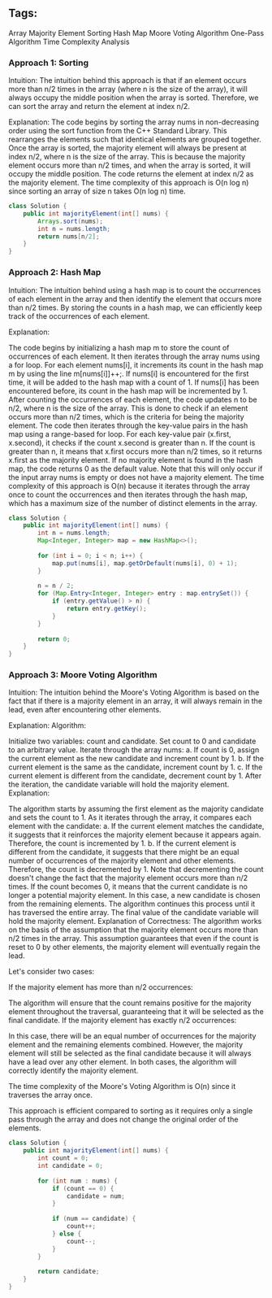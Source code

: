 
## Tags:

Array
Majority Element
Sorting
Hash Map
Moore Voting Algorithm
One-Pass Algorithm
Time Complexity Analysis

### Approach 1: Sorting
Intuition:
The intuition behind this approach is that if an element occurs more than n/2 times in the array (where n is the size of the array), it will always occupy the middle position when the array is sorted. Therefore, we can sort the array and return the element at index n/2.

Explanation:
The code begins by sorting the array nums in non-decreasing order using the sort function from the C++ Standard Library. This rearranges the elements such that identical elements are grouped together.
Once the array is sorted, the majority element will always be present at index n/2, where n is the size of the array.
This is because the majority element occurs more than n/2 times, and when the array is sorted, it will occupy the middle position.
The code returns the element at index n/2 as the majority element.
The time complexity of this approach is O(n log n) since sorting an array of size n takes O(n log n) time.

``` java
class Solution {
    public int majorityElement(int[] nums) {
        Arrays.sort(nums);
        int n = nums.length;
        return nums[n/2];
    }
}
```
### Approach 2: Hash Map
Intuition:
The intuition behind using a hash map is to count the occurrences of each element in the array and then identify the element that occurs more than n/2 times. By storing the counts in a hash map, we can efficiently keep track of the occurrences of each element.

Explanation:

The code begins by initializing a hash map m to store the count of occurrences of each element.
It then iterates through the array nums using a for loop.
For each element nums[i], it increments its count in the hash map m by using the line m[nums[i]]++;.
If nums[i] is encountered for the first time, it will be added to the hash map with a count of 1.
If nums[i] has been encountered before, its count in the hash map will be incremented by 1.
After counting the occurrences of each element, the code updates n to be n/2, where n is the size of the array. This is done to check if an element occurs more than n/2 times, which is the criteria for being the majority element.
The code then iterates through the key-value pairs in the hash map using a range-based for loop.
For each key-value pair (x.first, x.second), it checks if the count x.second is greater than n.
If the count is greater than n, it means that x.first occurs more than n/2 times, so it returns x.first as the majority element.
If no majority element is found in the hash map, the code returns 0 as the default value.
Note that this will only occur if the input array nums is empty or does not have a majority element.
The time complexity of this approach is O(n) because it iterates through the array once to count the occurrences and then iterates through the hash map, which has a maximum size of the number of distinct elements in the array.

``` java
class Solution {
    public int majorityElement(int[] nums) {
        int n = nums.length;
        Map<Integer, Integer> map = new HashMap<>();
        
        for (int i = 0; i < n; i++) {
            map.put(nums[i], map.getOrDefault(nums[i], 0) + 1);
        }
        
        n = n / 2;
        for (Map.Entry<Integer, Integer> entry : map.entrySet()) {
            if (entry.getValue() > n) {
                return entry.getKey();
            }
        }
        
        return 0;
    }
}
```
### Approach 3: Moore Voting Algorithm
Intuition:
The intuition behind the Moore's Voting Algorithm is based on the fact that if there is a majority element in an array, it will always remain in the lead, even after encountering other elements.

Explanation:
Algorithm:

Initialize two variables: count and candidate. Set count to 0 and candidate to an arbitrary value.
Iterate through the array nums:
a. If count is 0, assign the current element as the new candidate and increment count by 1.
b. If the current element is the same as the candidate, increment count by 1.
c. If the current element is different from the candidate, decrement count by 1.
After the iteration, the candidate variable will hold the majority element.
Explanation:

The algorithm starts by assuming the first element as the majority candidate and sets the count to 1.
As it iterates through the array, it compares each element with the candidate:
a. If the current element matches the candidate, it suggests that it reinforces the majority element because it appears again. Therefore, the count is incremented by 1.
b. If the current element is different from the candidate, it suggests that there might be an equal number of occurrences of the majority element and other elements. Therefore, the count is decremented by 1.
Note that decrementing the count doesn't change the fact that the majority element occurs more than n/2 times.
If the count becomes 0, it means that the current candidate is no longer a potential majority element. In this case, a new candidate is chosen from the remaining elements.
The algorithm continues this process until it has traversed the entire array.
The final value of the candidate variable will hold the majority element.
Explanation of Correctness:
The algorithm works on the basis of the assumption that the majority element occurs more than n/2 times in the array. This assumption guarantees that even if the count is reset to 0 by other elements, the majority element will eventually regain the lead.

Let's consider two cases:

If the majority element has more than n/2 occurrences:

The algorithm will ensure that the count remains positive for the majority element throughout the traversal, guaranteeing that it will be selected as the final candidate.
If the majority element has exactly n/2 occurrences:

In this case, there will be an equal number of occurrences for the majority element and the remaining elements combined.
However, the majority element will still be selected as the final candidate because it will always have a lead over any other element.
In both cases, the algorithm will correctly identify the majority element.

The time complexity of the Moore's Voting Algorithm is O(n) since it traverses the array once.

This approach is efficient compared to sorting as it requires only a single pass through the array and does not change the original order of the elements.

``` java
class Solution {
    public int majorityElement(int[] nums) {
        int count = 0;
        int candidate = 0;
        
        for (int num : nums) {
            if (count == 0) {
                candidate = num;
            }
            
            if (num == candidate) {
                count++;
            } else {
                count--;
            }
        }
        
        return candidate;
    }
}
```
